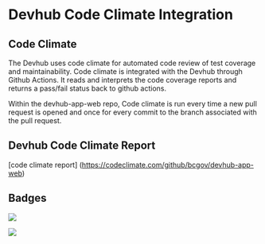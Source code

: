 # Devhub Code Climate Integration

## Code Climate

The Devhub uses code climate for automated code review of test coverage and maintainability. Code climate is integrated with the Devhub
through Github Actions. It reads and interprets the code coverage reports and returns a pass/fail status back to github actions.

Within the devhub-app-web repo, Code climate is run every time a new pull request is opened and once for every commit to the branch associated 
with the pull request.

## Devhub Code Climate Report

[code climate report] (https://codeclimate.com/github/bcgov/devhub-app-web)

## Badges

<a href="https://codeclimate.com/github/bcgov/devhub-app-web/maintainability"><img src="https://api.codeclimate.com/v1/badges/491d841f5c1050020501/maintainability" /></a>

<a href="https://codeclimate.com/github/bcgov/devhub-app-web/test_coverage"><img src="https://api.codeclimate.com/v1/badges/491d841f5c1050020501/test_coverage" /></a>